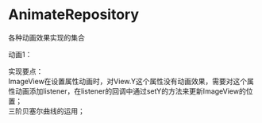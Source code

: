 # AnimateRepository
各种动画效果实现的集合

动画1：

实现要点：<br>
ImageView在设置属性动画时，对View.Y这个属性没有动画效果，需要对这个属性动画添加listener，在listener的回调中通过setY的方法来更新ImageView的位置；<br>
三阶贝塞尔曲线的运用；<br>
